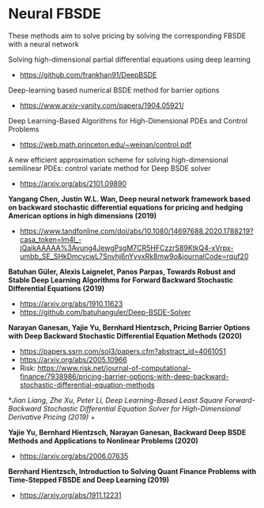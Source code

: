 # Neural FBSDE

These methods aim to solve pricing by solving the corresponding FBSDE with a neural network

Solving high-dimensional partial differential equations using deep learning
+ https://github.com/frankhan91/DeepBSDE

Deep-learning based numerical BSDE method for barrier options
+ https://www.arxiv-vanity.com/papers/1904.05921/

Deep Learning-Based Algorithms for High-Dimensional PDEs and Control Problems
+ https://web.math.princeton.edu/~weinan/control.pdf

A new efficient approximation scheme for solving high-dimensional semilinear PDEs: control variate method for Deep BSDE solver
+ https://arxiv.org/abs/2101.09890



**Yangang Chen, Justin W.L. Wan, Deep neural network framework based on backward stochastic differential equations for pricing and hedging American options in high dimensions (2019)**

+ https://www.tandfonline.com/doi/abs/10.1080/14697688.2020.1788219?casa_token=lm4l_-jQaikAAAAA%3Avung4JewgPsgM7CR5HFCzzrS89KtkQ4-xVrpx-umbb_SE_SHkDmcvcwL7Snvhj6nYyvxRk8mw9o&journalCode=rquf20

**Batuhan Güler, Alexis Laignelet, Panos Parpas, Towards Robust and Stable Deep Learning Algorithms for Forward Backward Stochastic Differential Equations (2019)**
+ https://arxiv.org/abs/1910.11623
+ https://github.com/batuhanguler/Deep-BSDE-Solver

**Narayan Ganesan, Yajie Yu, Bernhard Hientzsch, Pricing Barrier Options with Deep Backward Stochastic Differential Equation Methods (2020)**
+ https://papers.ssrn.com/sol3/papers.cfm?abstract_id=4061051
+ https://arxiv.org/abs/2005.10966
+ Risk: https://www.risk.net/journal-of-computational-finance/7938986/pricing-barrier-options-with-deep-backward-stochastic-differential-equation-methods

**Jian Liang, Zhe Xu, Peter Li, Deep Learning-Based Least Square Forward-Backward Stochastic Differential Equation Solver for High-Dimensional Derivative Pricing (2019)*
+ 


**Yajie Yu, Bernhard Hientzsch, Narayan Ganesan, Backward Deep BSDE Methods and Applications to Nonlinear Problems (2020)**
+ https://arxiv.org/abs/2006.07635

**Bernhard Hientzsch, Introduction to Solving Quant Finance Problems with Time-Stepped FBSDE and Deep Learning (2019)**
+ https://arxiv.org/abs/1911.12231